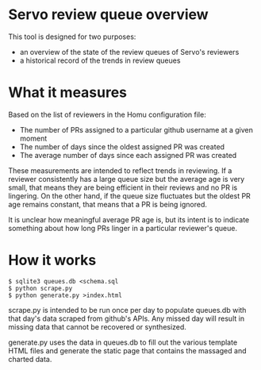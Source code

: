 Servo review queue overview
===========================

This tool is designed for two purposes:
* an overview of the state of the review queues of Servo's reviewers
* a historical record of the trends in review queues

What it measures
================

Based on the list of reviewers in the Homu configuration file:
* The number of PRs assigned to a particular github username at a given moment
* The number of days since the oldest assigned PR was created
* The average number of days since each assigned PR was created

These measurements are intended to reflect trends in reviewing. If a reviewer
consistently has a large queue size but the average age is very small, that
means they are being efficient in their reviews and no PR is lingering. On the
other hand, if the queue size fluctuates but the oldest PR age remains constant,
that means that a PR is being ignored.

It is unclear how meaningful average PR age is, but its intent is to indicate
something about how long PRs linger in a particular reviewer's queue.

How it works
============

```
$ sqlite3 queues.db <schema.sql
$ python scrape.py
$ python generate.py >index.html
```

scrape.py is intended to be run once per day to populate queues.db with
that day's data scraped from github's APIs. Any missed day will result in
missing data that cannot be recovered or synthesized.

generate.py uses the data in queues.db to fill out the various template
HTML files and generate the static page that contains the massaged and
charted data.
